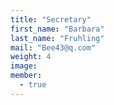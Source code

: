 ```yaml
---
title: "Secretary"
first_name: "Barbara"
last_name: "Fruhling"
mail: "Bee43@q.com"
weight: 4
image:
member:
  - true
---
```

